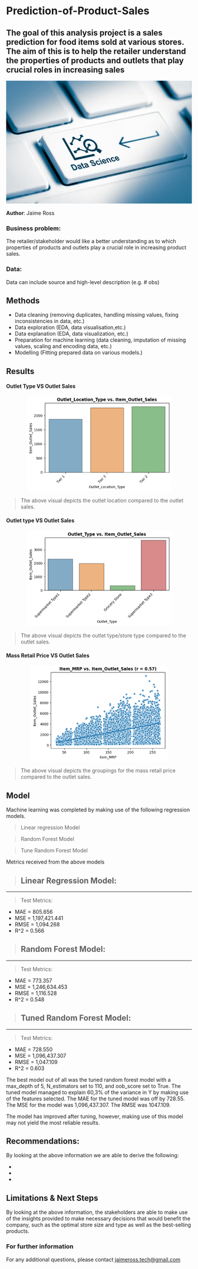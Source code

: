# Prediction-of-Product-Sales

## The goal of this analysis project is a sales prediction for food items sold at various stores. The aim of this is to help the retailer understand the properties of products and outlets that play crucial roles in increasing sales 

<p align = "center"> 
  <img src = "https://github.com/JaimeRoss/Prediction-of-Product-Sales/blob/main/ds.PNG">
</p>

**Author**: Jaime Ross

### Business problem:

The retailer/stakeholder would like a better understanding as to which properties of products and outlets play a crucial role in increasing product sales.


### Data:
Data can include source and high-level description (e.g. # obs)


## Methods
- Data cleaning (removing duplicates, handling missing values, fixing inconsistencies in data, etc.)
- Data exploration (EDA, data visualisation,etc.)
- Data explanation (EDA, data visualization, etc.)
- Preparation for machine learning (data cleaning, imputation of missing values, scaling and encoding data, etc.)
- Modelling (Fitting prepared data on various models.)

## Results


#### Outlet Type VS Outlet Sales

<p align = "center"> 
  <img src = "https://github.com/JaimeRoss/Prediction-of-Product-Sales/blob/main/outtype.PNG">
</p>

> The above visual depicts the outlet location compared to the outlet sales.

#### Outlet type VS Outlet Sales

<p align = "center"> 
  <img src = "https://github.com/JaimeRoss/Prediction-of-Product-Sales/blob/main/outlet sales.PNG">
</p>

> The above visual depicts the outlet type/store type compared to the outlet sales.

#### Mass Retail Price VS Outlet Sales

<p align = "center"> 
  <img src = "https://github.com/JaimeRoss/Prediction-of-Product-Sales/blob/main/mrp.PNG">
</p>

> The above visual depicts the groupings for the mass retail price compared to the outlet sales.

## Model

Machine learning was completed by making use of the following regression models.

> Linear regression Model

> Random Forest Model

> Tune Random Forest Model


Metrics received from the above models

>## Linear Regression Model:
 -------------------------
> Test Metrics:
- MAE = 805.656
- MSE = 1,197,421.441
- RMSE = 1,094.268
- R^2 = 0.566

>## Random Forest Model:
--------------------------
>Test Metrics:
- MAE = 773.357
- MSE = 1,246,634.453
- RMSE = 1,116.528
- R^2 = 0.548

>## Tuned Random Forest Model:
---------------------------
>Test Metrics:
- MAE = 728.550
- MSE = 1,096,437.307
- RMSE = 1,047.109
- R^2 = 0.603

  
The best model out of all was the tuned random forest model with a max_depth of 5, N_estimators set to 110, and oob_score set to True. The tuned model managed to explain 60,3% of the variance in Y by making use of the features selected. The MAE for the tuned model was off by 728.55. The MSE for the model was 1,096,437.307. The RMSE was 1047.109.

The model has improved after tuning, however, making use of this model may not yield the most reliable results.

## Recommendations:

By looking at the above information we are able to derive the following:

-
-
-


## Limitations & Next Steps

By looking at the above information, the stakeholders are able to make use of the insights provided to make necessary decisions that would benefit the company, such as the optimal store size and type as well as the best-selling products.


### For further information


For any additional questions, please contact jaimeross.tech@gmail.com
